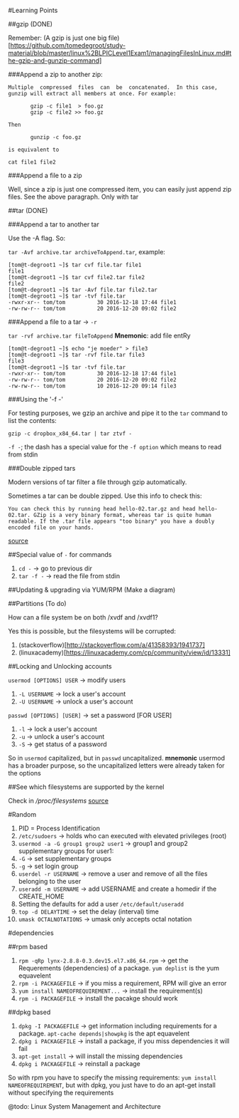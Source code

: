 #Learning Points

##gzip (DONE)

Remember: (A gzip is just one big file)[https://github.com/tomedegroot/study-material/blob/master/linux%2BLPICLevel1Exam1/managingFilesInLinux.md#the-gzip-and-gunzip-command]

###Append a zip to another zip:

```
Multiple  compressed  files  can  be  concatenated.  In this case, gunzip will extract all members at once. For example:

       gzip -c file1  > foo.gz
       gzip -c file2 >> foo.gz

Then

       gunzip -c foo.gz

is equivalent to

cat file1 file2
```

###Append a file to a zip

Well, since a zip is just one compressed item, you can easily just append zip files. See the above paragraph. Only with tar

##tar (DONE)

###Append a tar to another tar

Use the -A flag. So:

`tar -Avf archive.tar archiveToAppend.tar`, example:

```
[tom@t-degroot1 ~]$ tar cvf file.tar file1
file1
[tom@t-degroot1 ~]$ tar cvf file2.tar file2
file2
[tom@t-degroot1 ~]$ tar -Avf file.tar file2.tar
[tom@t-degroot1 ~]$ tar -tvf file.tar 
-rwxr-xr-- tom/tom          30 2016-12-18 17:44 file1
-rw-rw-r-- tom/tom          20 2016-12-20 09:02 file2
```

###Append a file to a tar -> `-r`

`tar -rvf archive.tar fileToAppend` **Mnemonic**: add file entRy

```
[tom@t-degroot1 ~]$ echo "je moeder" > file3
[tom@t-degroot1 ~]$ tar -rvf file.tar file3
file3
[tom@t-degroot1 ~]$ tar -tvf file.tar
-rwxr-xr-- tom/tom          30 2016-12-18 17:44 file1
-rw-rw-r-- tom/tom          20 2016-12-20 09:02 file2
-rw-rw-r-- tom/tom          10 2016-12-20 09:14 file3
```

###Using the '-f -'

For testing purposes, we gzip an archive and pipe it to the `tar` command to list the contents:

`gzip -c dropbox_x84_64.tar | tar ztvf -`

`-f -`; the dash has a special value for the `-f option` which means to read from stdin

###Double zipped tars

Modern versions of tar filter a file through gzip automatically.

Sometimes a tar can be double zipped. Use this info to check this:

```
You can check this by running head hello-02.tar.gz and head hello-02.tar. GZip is a very binary format, whereas tar is quite human readable. If the .tar file appears "too binary" you have a doubly encoded file on your hands.
```

[source](http://stackoverflow.com/a/14349164/1941737)

##Special value of `-` for commands

1. `cd -` -> go to previous dir
2. `tar -f -` -> read the file from stdin

##Updating & upgrading via YUM/RPM (Make a diagram)

##Partitions (To do)

How can a file system be on both /xvdf and /xvdf1?

Yes this is possible, but the filesystems will be corrupted:

1. (stackoverflow)[http://stackoverflow.com/a/41358393/1941737]
2. (linuxacademy)[https://linuxacademy.com/cp/community/view/id/13331]

##Locking and Unlocking accounts

`usermod [OPTIONS] USER` -> modify users
  1. `-L USERNAME` -> lock a user's account
  2. `-U USERNAME` -> unlock a user's account

`passwd [OPTIONS] [USER]` -> set a password [FOR USER]
  1. `-l` -> lock a user's account
  2. `-u` -> unlock a user's account
  3. `-S` -> get status of a password

So in `usermod` capitalized, but in `passwd` uncapitalized. **mnemonic** usermod has a broader purpose, so the uncapitalized letters were already taken for the options

##See which filesystems are supported by the kernel     

Check in */proc/filesystems* [source](https://www.centos.org/docs/5/html/5.1/Deployment_Guide/s2-proc-filesystems.html)

#Random

1. PID = Process Identification
2. `/etc/sudoers` -> holds who can executed with elevated privileges (root)
3. `usermod -a -G group1 group2 user1` -> group1 and group2 supplementary groups for user1:
  1. `-G` -> set supplementary groups
  2. `-g` -> set login group
4. `userdel -r USERNAME` -> remove a user and remove of all the files belonging to the user
5. `useradd -m USERNAME` -> add USERNAME and create a homedir if the CREATE_HOME
6. Setting the defaults for add a user `/etc/default/useradd`
7. `top -d DELAYTIME` -> set the delay (interval) time
8. `umask OCTALNOTATIONS` -> umask only accepts octal notation

#dependencies

##rpm based
1. `rpm -qRp lynx-2.8.8-0.3.dev15.el7.x86_64.rpm` -> get the Requerements (dependencies) of a package. `yum deplist` is the yum equavelent
2. `rpm -i PACKAGEFILE` -> if you miss a requirement, RPM will give an error
3. `yum install NAMEOFREQUIREMENT...` -> install the requirement(s)
4. `rpm -i PACKAGEFILE` -> install the pacakge should work

##dpkg based
1. `dpkg -I PACKAGEFILE` -> get information including requirements for a package. `apt-cache depends|showpkg` is the apt equavelent
2. `dpkg i PACKAGEFILE` -> install a package, if you miss dependencies it will fail
3. `apt-get install` -> will install the missing dependencies
4. `dpkg i PACKAGEFILE` -> reinstall a package

So with rpm you have to specify the missing requirements: `yum install NAMEOFREQUIREMENT`, but with dpkg, you just have to do an apt-get install without specifying the requirements

@todo: Linux System Management and Architecture
